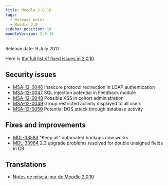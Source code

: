 ```yaml
---
title: Moodle 2.0.10
tags:
  - Release notes
  - Moodle 2.0
sidebar_position: 10
moodleVersion: 2.0.10
---
```


Release date: 9 July 2012

Here is [the full list of fixed issues in 2.0.10](http://tracker.moodle.org/secure/IssueNavigator!executeAdvanced.jspa?jqlQuery=project+%3D+mdl+AND+resolution+%3D+fixed+AND+fixVersion+in+%28%222.0.10%22%29+ORDER+BY+priority+DESC&runQuery=true&clear=true).

## Security issues

- [MSA-12-0046](http://moodle.org/mod/forum/discuss.php?d=207152) Insecure protocol redirection in LDAP authentication
- [MSA-12-0047](http://moodle.org/mod/forum/discuss.php?d=207153) SQL injection potential in Feedback module
- [MSA-12-0048](http://moodle.org/mod/forum/discuss.php?d=207154) Possible XSS in cohort administration
- [MSA-12-0049](http://moodle.org/mod/forum/discuss.php?d=207155) Group restricted activity displayed to all users
- [MSA-12-0050](http://moodle.org/mod/forum/discuss.php?d=207156) Potential DOS attack through database activity

## Fixes and improvements

- [MDL-33583](https://tracker.moodle.org/browse/MDL-33583) "Keep all" automated backups now works
- [MDL-33984](https://tracker.moodle.org/browse/MDL-33984) 2.3 upgrade problems resolved for double unsigned fields in DB

## Translations

- [Notes de mise à jour de Moodle 2.0.10](https://docs.moodle.org/fr/Notes_de_mise_à_jour_de_Moodle_2.0.10)
